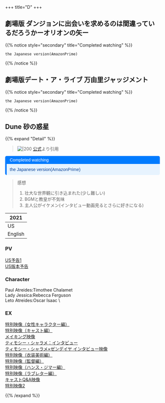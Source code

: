 +++
title="D"
+++


## 劇場版 ダンジョンに出会いを求めるのは間違っているだろうかーオリオンの矢ー
{{% notice style="secondary" title="Completed watching" %}}
```
the Japanese version(AmazonPrime)
```
{{% /notice %}}


## 劇場版デート・ア・ライブ 万由里ジャッジメント
{{% notice style="secondary" title="Completed watching" %}}
```
the Japanese version(AmazonPrime)
```
{{% /notice %}}

## Dune 砂の惑星

{{% expand "Detail" %}}

> ![|200](https://wwws.warnerbros.co.jp/dune-movie/1/img/share2.jpg)
> [公式](https://www.google.com/url?sa=i&url=https%3A%2F%2Fwwws.warnerbros.co.jp%2Fdune-movie%2F1%2F&psig=AOvVaw1DdBOw16NzwHcdBdp4zz0s&ust=1721816902307000&source=images&cd=vfe&opi=89978449&ved=0CBEQjRxqFwoTCMiRo_n5vIcDFQAAAAAdAAAAABAJ)より引用


<div style="margin: 10px 0; border-left: 5px solid #007BFF; border-radius: 5px; overflow: hidden; font-family: Arial, sans-serif;"> <div style="background-color: #007BFF; color: #ffffff; padding: 5px 10px; font-weight: normal; font-size: 14px;"> Completed watching </div> <div style="background-color: #e7f3fe; color: #084298; padding: 10px;"> <p style="margin: 0;">the Japanese version(AmazonPrime)</p> </div> </div>

> 感想  
> 1. 壮大な世界観に引き込まれた(少し難しい)
> 2. BGMと教皇が不気味
> 3. 主人公がイケメン(インタビュー動画見るとさらに好きになる)


| 2021    |
| ------- |
| US      |
| English |

### PV
[US予告1](https://youtu.be/npl8ogM704A)\
[US版本予告](https://youtu.be/ZSYVnsyFqHA)

### Character
Paul Atreides:Timothee Chalamet\
Lady Jessica:Rebecca Ferguson\
Leto Atreides:Oscar Isaac \
### EX
[特別映像（女性キャラクター編）](https://youtu.be/UGcBV_nm5ks)\
[特別映像（キャスト編）](https://youtu.be/Qt6V2PW0Kcc)\
[メイキング映像](https://youtu.be/6JuSUAh-vGU)\
[ティモシー・シャラメ：インタビュー](https://youtu.be/57L49TlolE8)\
[ティモシー・シャラメ×ゼンデイヤ インタビュー映像](https://youtu.be/odVcAFzh8vU)\
[特別映像（衣装美術編）](https://youtu.be/iLJt2mQQgK8)\
[特別映像（監督編）](https://youtu.be/nIRwWHifSck)\
[特別映像（ハンス・ジマー編）](https://youtu.be/HojlgV7Yp40)\
[特別映像（ラブレター編）](https://youtu.be/B57iy2QrFPc)\
[キャストQ&A映像](https://youtu.be/YOSy2gqoIdM)\
[特別映像2](https://youtu.be/fFSO1PXi5XU)

{{% /expand %}}